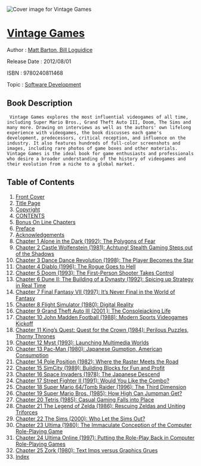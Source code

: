 ![Cover image for Vintage Games](https://imgdetail.ebookreading.net/cover/cover/software_development/EB9780240811468.jpg)

[Vintage Games](https://ebookreading.net/view/book/Vintage+Games-EB9780240811468_1.html "Vintage Games")
====================================================================================================================

Author : [Matt Barton](https://ebookreading.net/search/author/Matt+Barton),[ Bill Loguidice](https://ebookreading.net/search/author/+Bill+Loguidice)

Release Date : 2012/08/01

ISBN : 9780240811468

Topic : [Software Development](https://ebookreading.net/search/category/software-development)

Book Description
-----------------

     Vintage Games explores the most influential videogames of all time, including Super Mario Bros., Grand Theft Auto III, Doom, The Sims and many more. Drawing on interviews as well as the authors' own lifelong experience with videogames, the book discusses each game's development, predecessors, critical reception, and influence on the industry. It also features hundreds of full-color screenshots and images, including rare photos of game boxes and other materials. Vintage Games is the ideal book for game enthusiasts and professionals who desire a broader understanding of the history of videogames and their evolution from a niche to a global market.                 
Table of Contents
-----------------

1. [Front Cover](https://ebookreading.net/view/book/Vintage+Games-EB9780240811468_1.html)
1. [Title Page](https://ebookreading.net/view/book/Vintage+Games-EB9780240811468_3.html)
1. [Copyright](https://ebookreading.net/view/book/Vintage+Games-EB9780240811468_4.html)
1. [CONTENTS](https://ebookreading.net/view/book/Vintage+Games-EB9780240811468_5.html)
1. [Bonus On Line Chapters](https://ebookreading.net/view/book/Vintage+Games-EB9780240811468_6.html)
1. [Preface](https://ebookreading.net/view/book/Vintage+Games-EB9780240811468_7.html)
1. [Acknowledgements](https://ebookreading.net/view/book/Vintage+Games-EB9780240811468_8.html)
1. [Chapter 1 Alone in the Dark (1992): The Polygons of Fear](https://ebookreading.net/view/book/Vintage+Games-EB9780240811468_9.html)
1. [Chapter 2 Castle Wolfenstein (1981): Achtung! Stealth Gaming Steps out of the Shadows](https://ebookreading.net/view/book/Vintage+Games-EB9780240811468_10.html)
1. [Chapter 3 Dance Dance Revolution (1998): The Player Becomes the Star](https://ebookreading.net/view/book/Vintage+Games-EB9780240811468_11.html)
1. [Chapter 4 Diablo (1996): The Rogue Goes to Hell](https://ebookreading.net/view/book/Vintage+Games-EB9780240811468_12.html)
1. [Chapter 5 Doom (1993): The First-Person Shooter Takes Control](https://ebookreading.net/view/book/Vintage+Games-EB9780240811468_13.html)
1. [Chapter 6 Dune II: The Building of a Dynasty (1992): Spicing up Strategy in Real Time](https://ebookreading.net/view/book/Vintage+Games-EB9780240811468_14.html)
1. [Chapter 7 Final Fantasy VII (1997): It’s Never Final in the World of Fantasy](https://ebookreading.net/view/book/Vintage+Games-EB9780240811468_15.html)
1. [Chapter 8 Flight Simulator (1980): Digital Reality](https://ebookreading.net/view/book/Vintage+Games-EB9780240811468_16.html)
1. [Chapter 9 Grand Theft Auto III (2001 ): The Consolejacking Life](https://ebookreading.net/view/book/Vintage+Games-EB9780240811468_17.html)
1. [Chapter 10 John Madden Football (1988): Modern Sports Videogames Kickoff](https://ebookreading.net/view/book/Vintage+Games-EB9780240811468_18.html)
1. [Chapter 11 King’s Quest: Quest for the Crown (1984): Perilous Puzzles, Thorny Thrones](https://ebookreading.net/view/book/Vintage+Games-EB9780240811468_19.html)
1. [Chapter 12 Myst (1993): Launching Multimedia Worlds](https://ebookreading.net/view/book/Vintage+Games-EB9780240811468_20.html)
1. [Chapter 13 Pac-Man (1980): Japanese Gumption, American Consumption](https://ebookreading.net/view/book/Vintage+Games-EB9780240811468_21.html)
1. [Chapter 14 Pole Position (1982): Where the Raster Meets the Road](https://ebookreading.net/view/book/Vintage+Games-EB9780240811468_22.html)
1. [Chapter 15 SimCity (1989): Building Blocks for Fun and Profit](https://ebookreading.net/view/book/Vintage+Games-EB9780240811468_23.html)
1. [Chapter 16 Space Invaders (1978): The Japanese Descend](https://ebookreading.net/view/book/Vintage+Games-EB9780240811468_24.html)
1. [Chapter 17 Street Fighter II (1991): Would You Like the Combo?](https://ebookreading.net/view/book/Vintage+Games-EB9780240811468_25.html)
1. [Chapter 18 Super Mario 64/Tomb Raider (1996): The Third Dimension](https://ebookreading.net/view/book/Vintage+Games-EB9780240811468_26.html)
1. [Chapter 19 Super Mario Bros. (1985): How High Can Jumpman Get?](https://ebookreading.net/view/book/Vintage+Games-EB9780240811468_27.html)
1. [Chapter 20 Tetris (1985): Casual Gaming Falls into Place](https://ebookreading.net/view/book/Vintage+Games-EB9780240811468_28.html)
1. [Chapter 21 The Legend of Zelda (1986): Rescuing Zeldas and Uniting Triforces](https://ebookreading.net/view/book/Vintage+Games-EB9780240811468_29.html)
1. [Chapter 22 The Sims (2000): Who Let the Sims Out?](https://ebookreading.net/view/book/Vintage+Games-EB9780240811468_30.html)
1. [Chapter 23 Ultima (1980): The Immaculate Conception of the Computer Role-Playing Game](https://ebookreading.net/view/book/Vintage+Games-EB9780240811468_31.html)
1. [Chapter 24 Ultima Online (1997): Putting the Role-Play Back in Computer Role-Playing Games](https://ebookreading.net/view/book/Vintage+Games-EB9780240811468_32.html)
1. [Chapter 25 Zork (1980): Text Imps versus Graphics Grues](https://ebookreading.net/view/book/Vintage+Games-EB9780240811468_33.html)
1. [Index](https://ebookreading.net/view/book/Vintage+Games-EB9780240811468_34.html)
